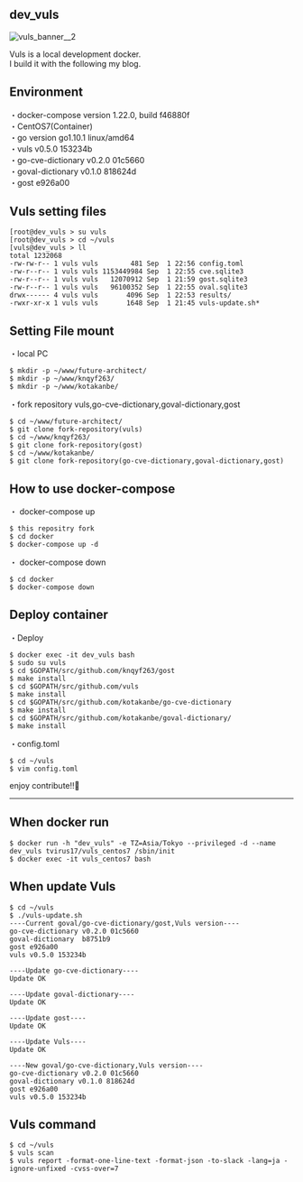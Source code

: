 ## dev_vuls

![vuls_banner__2](https://user-images.githubusercontent.com/5633085/44946049-49397b80-ae2f-11e8-83a1-80c81dd708a8.png)

Vuls is a local development docker.   
I build it with the following my blog.

## Environment
・docker-compose version 1.22.0, build f46880f  
・CentOS7(Container)  
・go version go1.10.1 linux/amd64  
・vuls v0.5.0 153234b    
・go-cve-dictionary v0.2.0 01c5660  
・goval-dictionary v0.1.0 818624d  
・gost e926a00  

## Vuls setting files
```
[root@dev_vuls > su vuls
[root@dev_vuls > cd ~/vuls
[vuls@dev_vuls > ll
total 1232068
-rw-rw-r-- 1 vuls vuls        481 Sep  1 22:56 config.toml
-rw-r--r-- 1 vuls vuls 1153449984 Sep  1 22:55 cve.sqlite3
-rw-r--r-- 1 vuls vuls   12070912 Sep  1 21:59 gost.sqlite3
-rw-r--r-- 1 vuls vuls   96100352 Sep  1 22:55 oval.sqlite3
drwx------ 4 vuls vuls       4096 Sep  1 22:53 results/
-rwxr-xr-x 1 vuls vuls       1648 Sep  1 21:45 vuls-update.sh*
```

## Setting File mount

・local PC  
```
$ mkdir -p ~/www/future-architect/
$ mkdir -p ~/www/knqyf263/
$ mkdir -p ~/www/kotakanbe/
```

・fork repository vuls,go-cve-dictionary,goval-dictionary,gost
```
$ cd ~/www/future-architect/
$ git clone fork-repository(vuls)
$ cd ~/www/knqyf263/
$ git clone fork-repository(gost)
$ cd ~/www/kotakanbe/
$ git clone fork-repository(go-cve-dictionary,goval-dictionary,gost)
```

## How to use docker-compose

・ docker-compose up  
```
$ this repositry fork
$ cd docker
$ docker-compose up -d
```

・ docker-compose down  
```
$ cd docker
$ docker-compose down
```

## Deploy container

・Deploy

```
$ docker exec -it dev_vuls bash
$ sudo su vuls
$ cd $GOPATH/src/github.com/knqyf263/gost
$ make install
$ cd $GOPATH/src/github.com/vuls
$ make install
$ cd $GOPATH/src/github.com/kotakanbe/go-cve-dictionary
$ make install
$ cd $GOPATH/src/github.com/kotakanbe/goval-dictionary/
$ make install
```
・config.toml
```
$ cd ~/vuls
$ vim config.toml
```

enjoy contribute!!🤩

----

## When docker run

```
$ docker run -h "dev_vuls" -e TZ=Asia/Tokyo --privileged -d --name dev_vuls tvirus17/vuls_centos7 /sbin/init
$ docker exec -it vuls_centos7 bash
```

## When update Vuls

```
$ cd ~/vuls
$ ./vuls-update.sh
----Current goval/go-cve-dictionary/gost,Vuls version----
go-cve-dictionary v0.2.0 01c5660
goval-dictionary  b8751b9
gost e926a00
vuls v0.5.0 153234b

----Update go-cve-dictionary----
Update OK

----Update goval-dictionary----
Update OK

----Update gost----
Update OK

----Update Vuls----
Update OK

----New goval/go-cve-dictionary,Vuls version----
go-cve-dictionary v0.2.0 01c5660
goval-dictionary v0.1.0 818624d
gost e926a00
vuls v0.5.0 153234b

```

## Vuls command
```
$ cd ~/vuls
$ vuls scan
$ vuls report -format-one-line-text -format-json -to-slack -lang=ja -ignore-unfixed -cvss-over=7
```